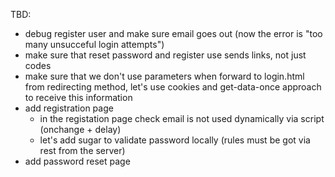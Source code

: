 TBD:
* debug register user and make sure email goes out (now the error is "too many unsucceful login attempts")
* make sure that reset password and register use sends links, not just codes
* make sure that we don't use parameters when forward to login.html from redirecting method, let's use cookies and get-data-once approach to receive this information
* add registration page
  * in the registation page check email is not used dynamically via script (onchange + delay)
  * let's add sugar to validate password locally (rules must be got via rest from the server)
* add password reset page

